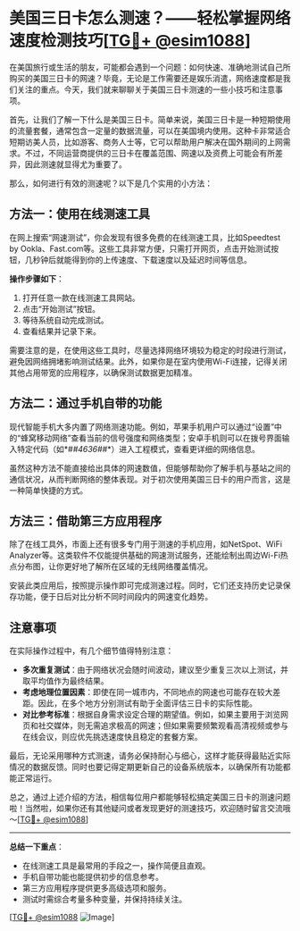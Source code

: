 # 美国三日卡怎么测速？——轻松掌握网络速度检测技巧[[TG💪+ @esim1088](https://t.me/s/esim1088)]

在美国旅行或生活的朋友，可能都会遇到一个问题：如何快速、准确地测试自己所购买的美国三日卡的网速？毕竟，无论是工作需要还是娱乐消遣，网络速度都是我们关注的重点。今天，我们就来聊聊关于美国三日卡测速的一些小技巧和注意事项。

首先，让我们了解一下什么是美国三日卡。简单来说，美国三日卡是一种短期使用的流量套餐，通常包含一定量的数据流量，可以在美国境内使用。这种卡非常适合短期访美人员，比如游客、商务人士等，它可以帮助用户解决在国外期间的上网需求。不过，不同运营商提供的三日卡在覆盖范围、网速以及资费上可能会有所差异，因此测速就显得尤为重要了。

那么，如何进行有效的测速呢？以下是几个实用的小方法：

## 方法一：使用在线测速工具

在网上搜索“网速测试”，你会发现有很多免费的在线测速工具，比如Speedtest by Ookla、Fast.com等。这些工具非常方便，只需打开网页，点击开始测试按钮，几秒钟后就能得到你的上传速度、下载速度以及延迟时间等信息。

**操作步骤如下**：
1. 打开任意一款在线测速工具网站。
2. 点击“开始测试”按钮。
3. 等待系统自动完成测试。
4. 查看结果并记录下来。

需要注意的是，在使用这些工具时，尽量选择网络环境较为稳定的时段进行测试，避免因网络拥堵影响测试结果。此外，如果你是在室内使用Wi-Fi连接，记得关闭其他占用带宽的应用程序，以确保测试数据更加精准。

## 方法二：通过手机自带的功能

现代智能手机大多内置了网络测速功能。例如，苹果手机用户可以通过“设置”中的“蜂窝移动网络”查看当前的信号强度和网络类型；安卓手机则可以在拨号界面输入特定代码（如*#*#4636#*#*）进入工程模式，查看更详细的网络信息。

虽然这种方法不能直接给出具体的网速数值，但能够帮助你了解手机与基站之间的通信状况，从而判断网络的整体表现。对于初次使用美国三日卡的用户而言，这是一种简单快捷的方式。

## 方法三：借助第三方应用程序

除了在线工具外，市面上还有很多专门用于测速的手机应用，如NetSpot、WiFi Analyzer等。这类软件不仅能提供基础的网速测试服务，还能绘制出周边Wi-Fi热点分布图，让你更好地了解所在区域的无线网络覆盖情况。

安装此类应用后，按照提示操作即可完成测速过程。同时，它们还支持历史记录保存功能，便于日后对比分析不同时间段内的网速变化趋势。

## 注意事项

在实际操作过程中，有几个细节值得特别注意：
- **多次重复测试**：由于网络状况会随时间波动，建议至少重复三次以上测试，并取平均值作为最终结果。
- **考虑地理位置因素**：即使在同一城市内，不同地点的网速也可能存在较大差距。因此，在多个地方分别测试有助于全面评估三日卡的实际性能。
- **对比参考标准**：根据自身需求设定合理的期望值。例如，如果主要用于浏览网页和社交媒体，则无需追求极高的网速；但如果需要频繁观看高清视频或参与在线会议，则应优先挑选速度快且稳定的套餐方案。

最后，无论采用哪种方式测速，请务必保持耐心与细心，这样才能获得最贴近实际情况的数据反馈。同时也要记得定期更新自己的设备系统版本，以确保所有功能都能正常运行。

总之，通过上述介绍的方法，相信每位用户都能够轻松搞定美国三日卡的测速问题啦！当然啦，如果你还有其他疑问或者发现更好的测速技巧，欢迎随时留言交流哦～[[TG💪+ @esim1088](https://t.me/s/esim1088)]

---

**总结一下重点**：
- 在线测速工具是最常用的手段之一，操作简便且直观。
- 手机自带功能也能提供初步的信息参考。
- 第三方应用程序提供更多高级选项和服务。
- 测试时需综合考量多种变量，并保持持续关注。

[[TG💪+ @esim1088](https://t.me/s/esim1088) ![Image](https://i.postimg.cc/4NQfJmqS/Snipaste-2025-05-13-00-14-12.png)]